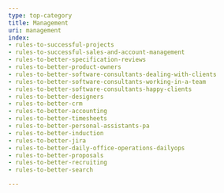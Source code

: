 ```yaml
---
type: top-category
title: Management
uri: management
index:
- rules-to-successful-projects
- rules-to-successful-sales-and-account-management
- rules-to-better-specification-reviews
- rules-to-better-product-owners
- rules-to-better-software-consultants-dealing-with-clients
- rules-to-better-software-consultants-working-in-a-team
- rules-to-better-software-consultants-happy-clients
- rules-to-better-designers
- rules-to-better-crm
- rules-to-better-accounting
- rules-to-better-timesheets
- rules-to-better-personal-assistants-pa
- rules-to-better-induction
- rules-to-better-jira
- rules-to-better-daily-office-operations-dailyops
- rules-to-better-proposals
- rules-to-better-recruiting
- rules-to-better-search

---
```


